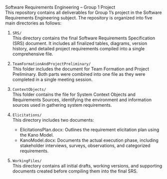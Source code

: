 Software Requirements Engineering – Group 1 Project  
This repository contains all deliverables for Group 1’s project in the Software Requirements Engineering subject.
The repository is organized into five main directories as follows:

1. `SRS/`  
   This directory contains the final Software Requirements Specification (SRS) document. It includes all finalized tables, diagrams, version history, and detailed project requirements compiled into a single comprehensive file.

2. `TeamFormationAndProjectPreliminary/`  
    This folder includes the document for Team Formation and Project Preliminary. Both parts were combined into one file as they were completed in a single meeting session.

3. `ContextObjects/`  
    This folder contains the file for System Context Objects and Requirements Sources, identifying the environment and information sources used in gathering system requirements.

4. `Elicitations/`  
This directory includes two documents:
    - ElicitationsPlan.docx: Outlines the requirement elicitation plan using the Kano Model.
    - KanoModel.docx: Documents the actual execution phase, including stakeholder interviews, surveys, observations, and categorized requirements.

5. `WorkingFiles/`  
    This directory contains all initial drafts, working versions, and supporting documents created before compiling them into the final SRS.
